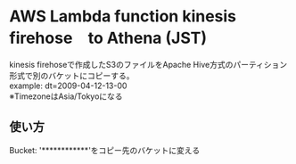 # AWS Lambda function kinesis firehose　to Athena (JST)

 kinesis firehoseで作成したS3のファイルをApache Hive方式のパーティション形式で別のバケットにコピーする。<br />
 example: dt=2009-04-12-13-00<br />
※TimezoneはAsia/Tokyoになる

## 使い方
Bucket: '************'をコピー先のバケットに変える
